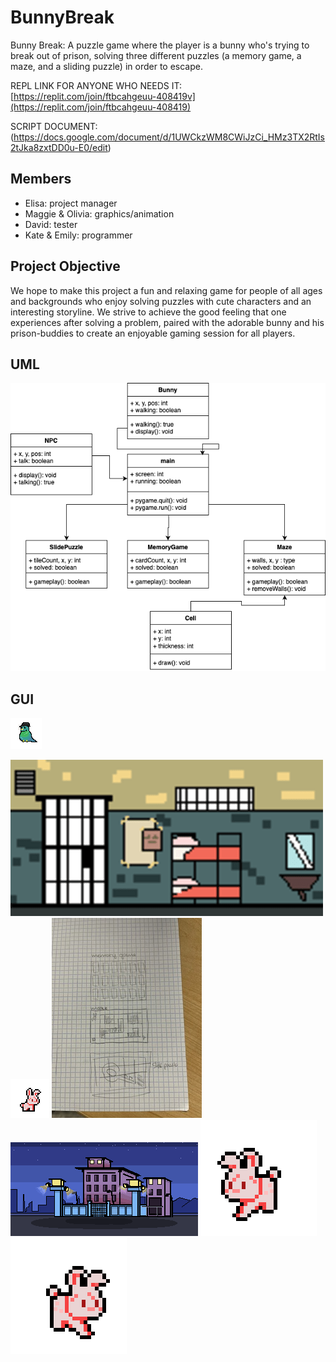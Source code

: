 # BunnyBreak
Bunny Break: A puzzle game where the player is a bunny who's trying to break out of prison, solving three different puzzles (a memory game, a maze, and a sliding puzzle) in order to escape.

REPL LINK FOR ANYONE WHO NEEDS IT: [https://replit.com/join/ftbcahgeuu-408419v](https://replit.com/join/ftbcahgeuu-408419)

SCRIPT DOCUMENT: (https://docs.google.com/document/d/1UWCkzWM8CWiJzCi_HMz3TX2RtIs2tJka8zxtDD0u-E0/edit)

## Members
- Elisa: project manager
- Maggie & Olivia: graphics/animation
- David: tester
- Kate & Emily: programmer

## Project Objective
We hope to make this project a fun and relaxing game for people of all ages and backgrounds who enjoy solving puzzles with cute characters and an interesting storyline. We strive to achieve the good feeling that one experiences after solving a problem, paired with the adorable bunny and his prison-buddies to create an enjoyable gaming session for all players.

## UML
![UML](https://github.com/9606841/BunnyPrisonGame/blob/main/images/UML.png?raw=true)

## GUI
![Mafia Bird GUI](https://github.com/9606841/BunnyPrisonGame/blob/main/images/MafiaBird.png)

![Cell GUI](https://github.com/9606841/BunnyPrisonGame/blob/main/images/PrisonCellBg.png?raw=true)
![Bunny Idle GUI](https://github.com/9606841/BunnyPrisonGame/blob/main/images/Bunny%20Idle.gif?raw=true)
![PuzzleGUI](https://github.com/9606841/BunnyPrisonGame/blob/main/images/PuzzleGUI.jpeg?raw=true)
![Prison Background](https://github.com/9606841/BunnyPrisonGame/blob/main/images/PrisonBg.png?raw=true)
![Bunny Walk Left](https://github.com/9606841/BunnyPrisonGame/blob/main/images/BunWalkLeft.gif?raw=true)
![Bunny Walk Right](https://github.com/9606841/BunnyPrisonGame/blob/main/images/BunWalkRight.gif?raw=true)

